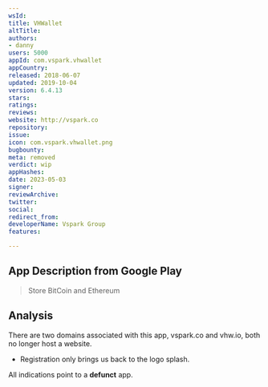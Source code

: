 ```yaml
---
wsId: 
title: VHWallet
altTitle: 
authors:
- danny
users: 5000
appId: com.vspark.vhwallet
appCountry: 
released: 2018-06-07
updated: 2019-10-04
version: 6.4.13
stars: 
ratings: 
reviews: 
website: http://vspark.co
repository: 
issue: 
icon: com.vspark.vhwallet.png
bugbounty: 
meta: removed
verdict: wip
appHashes: 
date: 2023-05-03
signer: 
reviewArchive: 
twitter: 
social: 
redirect_from: 
developerName: Vspark Group
features: 

---
```


## App Description from Google Play 

> Store BitCoin and Ethereum

## Analysis 

There are two domains associated with this app, vspark.co and vhw.io, both no longer host a website. 

- Registration only brings us back to the logo splash. 

All indications point to a **defunct** app. 